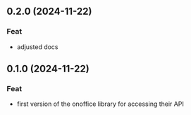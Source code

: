 ## 0.2.0 (2024-11-22)

### Feat

- adjusted docs

## 0.1.0 (2024-11-22)

### Feat

- first version of the onoffice library for accessing their API
